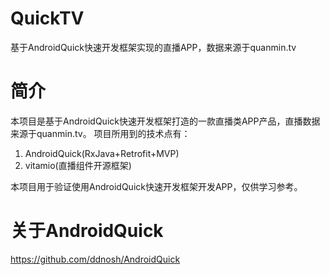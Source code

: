 # QuickTV
基于AndroidQuick快速开发框架实现的直播APP，数据来源于quanmin.tv
# 简介
本项目是基于AndroidQuick快速开发框架打造的一款直播类APP产品，直播数据来源于quanmin.tv。
项目所用到的技术点有：  
1. AndroidQuick(RxJava+Retrofit+MVP)
2. vitamio(直播组件开源框架)

本项目用于验证使用AndroidQuick快速开发框架开发APP，仅供学习参考。

# 关于AndroidQuick
https://github.com/ddnosh/AndroidQuick
